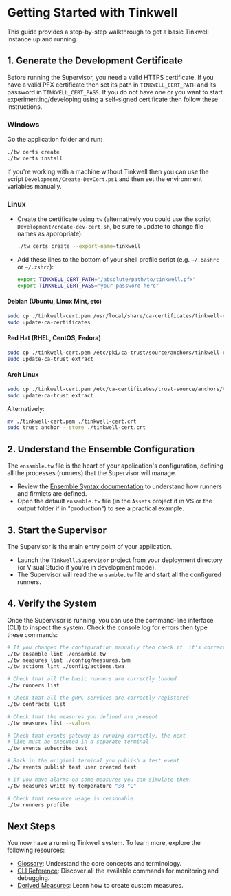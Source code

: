 # Getting Started with Tinkwell

This guide provides a step-by-step walkthrough to get a basic Tinkwell instance up and running.

## 1. Generate the Development Certificate

Before running the Supervisor, you need a valid HTTPS certificate. If you have a valid PFX certificate then set its path in `TINKWELL_CERT_PATH` and its password in `TINKWELL_CERT_PASS`. If you do not have one or you want to start experimenting/developing using a self-signed certificate then follow these instructions.

### Windows

Go the application folder and run:

```bash
./tw certs create
./tw certs install
```

If you're working with a machine without Tinkwell then you can use the script `Development/Create-DevCert.ps1` and then set the environment variables manually. 

### Linux

* Create the certificate using `tw` (alternatively you could use the script `Development/create-dev-cert.sh`, be sure to update to change file names as appropriate):
    ```bash
    ./tw certs create --export-name=tinkwell
    ```

* Add these lines to the bottom of your shell profile script (e.g. `~/.bashrc` or `~/.zshrc`):
    ```bash
    export TINKWELL_CERT_PATH="/absolute/path/to/tinkwell.pfx"
    export TINKWELL_CERT_PASS="your-password-here"
    ```

#### Debian (Ubuntu, Linux Mint, etc)

```bash
sudo cp ./tinkwell-cert.pem /usr/local/share/ca-certificates/tinkwell-cert.crt
sudo update-ca-certificates
```

#### Red Hat (RHEL, CentOS, Fedora)

```bash
sudo cp ./tinkwell-cert.pem /etc/pki/ca-trust/source/anchors/tinkwell-cert.crt
sudo update-ca-trust extract
```

#### Arch Linux

```bash
sudo cp ./tinkwell-cert.pem /etc/ca-certificates/trust-source/anchors/tinkwell-cert.crt
sudo update-ca-trust extract
```

Alternatively:

```bash
mv ./tinkwell-cert.pem ./tinkwell-cert.crt
sudo trust anchor --store ./tinkwell-cert.crt
```

## 2. Understand the Ensemble Configuration

The `ensamble.tw` file is the heart of your application's configuration, defining all the processes (runners) that the Supervisor will manage.

-   Review the [Ensemble Syntax documentation](./Ensamble.md) to understand how runners and firmlets are defined.
-   Open the default `ensamble.tw` file (in the `Assets` project if in VS or the output folder if in "production") to see a practical example.

## 3. Start the Supervisor

The Supervisor is the main entry point of your application.

-   Launch the `Tinkwell.Supervisor` project from your deployment directory (or Visual Studio if you're in development mode).
-   The Supervisor will read the `ensamble.tw` file and start all the configured runners.

## 4. Verify the System

Once the Supervisor is running, you can use the command-line interface (CLI) to inspect the system. Check the console log for errors then type these commands:

```bash
# If you changed the configuration manually then check if  it's correct:
./tw ensamble lint ./ensamble.tw
./tw measures lint ./config/measures.twm
./tw actions lint ./config/actions.twa

# Check that all the basic runners are correctly loaded
./tw runners list

# Check that all the gRPC services are correctly registered
./tw contracts list

# Check that the measures you defined are present
./tw measures list --values

# Check that events gateway is running correctly, the next
# line must be executed in a separate terminal
./tw events subscribe test

# Back in the original terminal you publish a test event
./tw events publish test user created test

# If you have alarms on some measures you can simulate them:
./tw measures write my-temperature "30 °C"

# Check that resource usage is reasonable
./tw runners profile
```

## Next Steps

You now have a running Tinkwell system. To learn more, explore the following resources:

-   [Glossary](./Glossary.md): Understand the core concepts and terminology.
-   [CLI Reference](./CLI.md): Discover all the available commands for monitoring and debugging.
-   [Derived Measures](./Derived-measures.md): Learn how to create custom measures.
